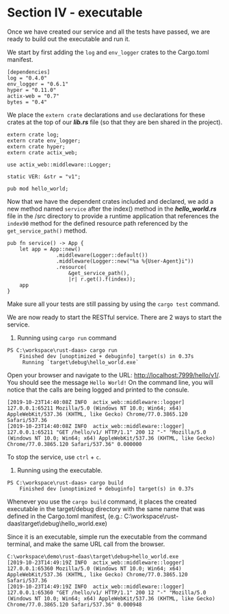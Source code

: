 # Section IV - executable

Once we have created our service and all the tests have passed, we are ready to build out the executable and run it.

We start by first adding the `log` and `env_logger` crates to the Cargo.toml manifest.

```text
[dependencies]
log = "0.4.0"
env_logger = "0.6.1"
hyper = "0.11.0"
actix-web = "0.7"
bytes = "0.4"
```

We place the `extern crate` declarations and `use` declarations for these crates at the top of our _**lib.rs**_ file \(so that they are ben shared in the project\).

```text
extern crate log;
extern crate env_logger;
extern crate hyper;
extern crate actix_web;

use actix_web::middleware::Logger;

static VER: &str = "v1";

pub mod hello_world;
```

Now that we have the dependent crates included and declared, we add a new method named `service` after the index\(\) method in the _**hello\_world.rs**_ file in the /src directory to provide a runtime application that references the `index90` method for the defined resource path referenced by the `get_service_path()` method.

```text
pub fn service() -> App {
    let app = App::new()
                .middleware(Logger::default())
                .middleware(Logger::new("%a %{User-Agent}i"))
                .resource(
                    &get_service_path(), 
                    |r| r.get().f(index));
    app
}
```

Make sure all your tests are still passing by using the `cargo test` command.

We are now ready to start the RESTful service. There are 2 ways to start the service.

1. Running using `cargo run` command

```text
PS C:\workspace\rust-daas> cargo run
    Finished dev [unoptimized + debuginfo] target(s) in 0.37s
     Running `target\debug\hello_world.exe`
```

Open your browser and navigate to the URL: [http://localhost:7999/hello/v1/](http://localhost:7999/hello/v1/). You should see the message `Hello World!` On the command line, you will notice that the calls are being logged and printed to the consule.

```text
[2019-10-23T14:40:08Z INFO  actix_web::middleware::logger] 127.0.0.1:65211 Mozilla/5.0 (Windows NT 10.0; Win64; x64) AppleWebKit/537.36 (KHTML, like Gecko) Chrome/77.0.3865.120 Safari/537.36
[2019-10-23T14:40:08Z INFO  actix_web::middleware::logger] 127.0.0.1:65211 "GET /hello/v1/ HTTP/1.1" 200 12 "-" "Mozilla/5.0 (Windows NT 10.0; Win64; x64) AppleWebKit/537.36 (KHTML, like Gecko) Chrome/77.0.3865.120 Safari/537.36" 0.000000
```

To stop the service, use `ctrl` + `c`.

1. Running using the executable.

```text
PS C:\workspace\rust-daas> cargo build
    Finished dev [unoptimized + debuginfo] target(s) in 0.37s
```

Whenever you use the `cargo build` command, it places the created executable in the target/debug directory with the same name that was defined in the Cargo.toml manifest, \(e.g.: C:\workspace\rust-daas\target\debug\hello\_world.exe\)

Since it is an executable, simple run the executable from the command terminal, and make the same URL call from the browser.

```text
C:\workspace\demo\rust-daas\target\debug>hello_world.exe
[2019-10-23T14:49:19Z INFO  actix_web::middleware::logger] 127.0.0.1:65360 Mozilla/5.0 (Windows NT 10.0; Win64; x64) AppleWebKit/537.36 (KHTML, like Gecko) Chrome/77.0.3865.120 Safari/537.36
[2019-10-23T14:49:19Z INFO  actix_web::middleware::logger] 127.0.0.1:65360 "GET /hello/v1/ HTTP/1.1" 200 12 "-" "Mozilla/5.0 (Windows NT 10.0; Win64; x64) AppleWebKit/537.36 (KHTML, like Gecko) Chrome/77.0.3865.120 Safari/537.36" 0.000948
```

